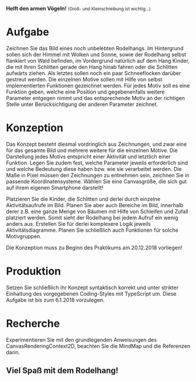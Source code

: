 **Helft den armen Vögeln!** 
<small>(Groß- und Kleinschreibung ist wichtig...)</small> 

# Aufgabe
Zeichnen Sie das Bild eines noch unbelebten Rodelhangs. Im Hintergrund sollen sich der Himmel mit Wolken und Sonne, sowie der Rodelhang selbst flankiert von Wald befinden, im Vordergrund natürlich auf dem Hang Kinder, die mit Ihren Schlitten gerade den Hang hinab fahren oder die Schlitten aufwärts ziehen. Als letztes sollen noch ein paar Schneeflocken darüber gestreut werden. Die einzelnen Motive sollen mit Hilfe von selbst implementierten Funktionen gezeichnet werden. Für jedes Motiv soll es eine Funktion geben, welche eine Position und gegebenenfalls weitere Parameter entgegen nimmt und das entsprechende Motiv an der richtigen Stelle unter Berücksichtigung der anderen Parameter zeichnet.

# Konzeption
Das Konzept besteht diesmal vordringlich aus Zeichnungen, und zwar eine für das gesamte Bild und mehrere weitere für die einzelnen Motive. Die Darstellung jedes Motivs entspricht einer Aktivität und letztlich einer Funktion. Legen Sie zudem fest, welche Parameter jeweils erforderlich sind und welche Bedeutung diese haben bzw. wie sie verarbeitet werden. Die Maße in Pixel müssen den Zeichnungen zu entnehmen sein, zeichnen Sie in passende Koordinatensysteme. Wählen Sie eine Canvasgröße, die sich gut auf ihrem eigenen Smartphone darstellt!  

Platzieren Sie die Kinder, die Schlitten und derlei durch einzelne Aktivitätsaufrufe im Bild. Planen Sie aber auch Bereiche im Bild, innerhalb derer z.B. eine ganze Menge von Bäumen mit Hilfe von Schleifen und Zufall platziert werden. Somit sieht der Rodelhang bei jedem Aufruf ein wenig anders aus. Erstellen Sie für derlei komplexere Logik jeweils Aktivitätsdiagramme. Planen Sie schließlich auch Funktionen für solche Motivgruppen.  

Die Konzeption muss zu Beginn des Praktikums am 20.12.2018 vorliegen!

# Produktion
Setzen Sie schließlich ihr Konzept syntaktisch korrekt und unter strikter Einhaltung des vorgegebenen Coding-Styles mit TypeScript um. Diese Aufgabe ist bis zum 6.1.2018 vorzulegen.

# Recherche
Experimentieren Sie mit den grundlegenden Anweisungen des CanvasRenderingContext2D, beachten Sie die MindMap und die Referenzen darin.  

## Viel Spaß mit dem Rodelhang!
